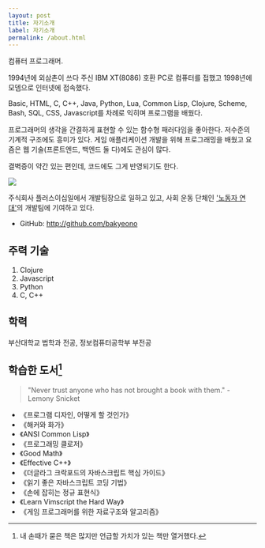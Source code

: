 ```yaml
---
layout: post
title: 자기소개
label: 자기소개
permalink: /about.html
---
```


컴퓨터 프로그래머.

1994년에 외삼촌이 쓰다 주신 IBM XT(8086) 호환 PC로 컴퓨터를 접했고 1998년에 모뎀으로 인터넷에 접속했다.

Basic, HTML, C, C++, Java, Python, Lua, Common Lisp, Clojure, Scheme, Bash, SQL, CSS, Javascript를 차례로 익히며 프로그램을 배웠다.

프로그래머의 생각을 간결하게 표현할 수 있는 함수형 패러다임을 좋아한다. 저수준의 기계적 구조에도 흥미가 있다. 게임 애플리케이션 개발을 위해 프로그래밍을 배웠고 요즘은 웹 기술(프론트엔드, 백엔드 둘 다)에도 관심이 많다.

결벽증이 약간 있는 편인데, 코드에도 그게 반영되기도 한다.

![](http://bakyeono.net/img/bakyeono-working.png)

주식회사 플러스이십일에서 개발팀장으로 일하고 있고, 사회 운동 단체인 ['노동자 연대'](http://wspaper.org)의 개발팀에 기여하고 있다.

* GitHub: <http://github.com/bakyeono>


## 주력 기술

1. Clojure
2. Javascript
3. Python
4. C, C++


## 학력

부산대학교 법학과 전공, 정보컴퓨터공학부 부전공


## 학습한 도서[^1]

> "Never trust anyone who has not brought a book with them." - Lemony Snicket

* 《프로그램 디자인, 어떻게 할 것인가》
* 《해커와 화가》
* 《ANSI Common Lisp》
* 《프로그래밍 클로저》
* 《Good Math》
* 《Effective C++》
* 《더글라그 크락포드의 자바스크립트 핵심 가이드》
* 《읽기 좋은 자바스크립트 코딩 기법》
* 《손에 잡히는 정규 표현식》
* 《Learn Vimscript the Hard Way》
* 《게임 프로그래머를 위한 자료구조와 알고리즘》


[^1]: 내 손때가 묻은 책은 많지만 언급할 가치가 있는 책만 열거했다.


